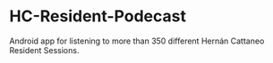 # HC-Resident-Podecast
Android app for listening to more than 350 different Hernán Cattaneo Resident Sessions.
